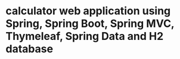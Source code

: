 # calculator web application using Spring, Spring Boot, Spring MVC, Thymeleaf, Spring Data and H2 database
